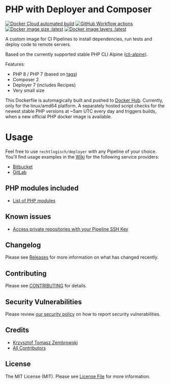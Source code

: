 # PHP with Deployer and Composer

[![Docker Cloud automated build](https://img.shields.io/docker/cloud/automated/rechtlogisch/deployer)](https://hub.docker.com/r/rechtlogisch/deployer)
[![GitHub Workflow actions](https://github.com/rechtlogisch/deployer/workflows/Publish%20images/badge.svg)](https://github.com/rechtlogisch/deployer/actions)
[![Docker image size :latest](https://img.shields.io/docker/image-size/rechtlogisch/deployer/latest)](https://hub.docker.com/r/rechtlogisch/deployer/tags)
[![Docker image layers :latest](https://img.shields.io/microbadger/layers/rechtlogisch/deployer)](https://hub.docker.com/r/rechtlogisch/deployer/tags)

A custom image for CI Pipelines to install dependencies, run tests and deploy code to remote servers.  

Based on the currently supported stable PHP CLI Alpine ([cli-alpine](https://github.com/docker-library/docs/blob/master/php/README.md#supported-tags-and-respective-dockerfile-links)).

Features:
- PHP 8 / PHP 7 (based on [tags](https://hub.docker.com/repository/docker/rechtlogisch/deployer/tags))
- Composer 2
- Deployer 7 (includes Recipes)
- Very small size

This Dockerfile is automagically built and pushed to [Docker Hub](https://hub.docker.com/r/rechtlogisch/deployer). Currently, only for the linux/amd64 platform. A separately hosted script checks for the newest stable PHP versions at ~5am UTC every day and triggers builds, when a new official PHP docker image is available.

# Usage

Feel free to use `rechtlogisch/deployer` with any Pipeline of your choice. You'll find usage examples in the [Wiki](../../wiki) for the following service providers:

* [Bitbucket](../../wiki/Bitbucket-Pipeline)
* [GitLab](../../wiki/GitLab-Pipeline)

## PHP modules included

* [List of PHP modules](../../wiki/List-of-PHP-modules)

## Known issues

* [Access private repositories with your Pipeline SSH Key](../../wiki/Access-private-repositories-with-your-Pipeline-SSH-Key)

## Changelog

Please see [Releases](../../releases) for more information on what has changed recently.

## Contributing

Please see [CONTRIBUTING](.github/CONTRIBUTING.md) for details.

## Security Vulnerabilities

Please review [our security policy](../../security/policy) on how to report security vulnerabilities.

## Credits

- [Krzysztof Tomasz Zembrowski](https://github.com/zembrowski)
- [All Contributors](../../contributors)

## License

The MIT License (MIT). Please see [License File](LICENSE.md) for more information.
